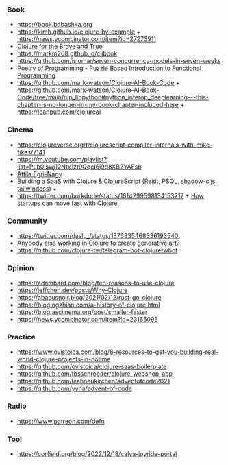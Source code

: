 ### Book

- https://book.babashka.org
- https://kimh.github.io/clojure-by-example + https://news.ycombinator.com/item?id=27273911
- [Clojure for the Brave and True](https://twitter.com/pierre_jambet/status/1388135402897354753)
- https://markm208.github.io/cljbook
- https://github.com/islomar/seven-concurrency-models-in-seven-weeks
- [Poetry of Programming - Puzzle Based Introduction to Functional Programming](https://egri-nagy.github.io/popbook)
- https://github.com/mark-watson/Clojure-AI-Book-Code + https://github.com/mark-watson/Clojure-AI-Book-Code/tree/main/nlp_libpython#python_interop_deeplearning---this-chapter-is-no-longer-in-my-book-chapter-included-here + https://leanpub.com/clojureai

### Cinema 

- https://clojureverse.org/t/clojurescript-compiler-internals-with-mike-fikes/7141
- https://m.youtube.com/playlist?list=PLb0lswj12Ntx1zt9QqcI6j9d8XB2YAFsb
- [Attila Egri-Nagy](http://www.egri-nagy.hu/talks)
- [Building a SaaS with Clojure & ClojureScript (Reitit, PSQL, shadow-cljs, tailwindcss)](https://m.youtube.com/live/QEqMoySD9uc?feature=share) + 
- https://twitter.com/borkdude/status/1614299598134153217 + [How startups can move fast with Clojure](https://youtu.be/MZy-SNswH2E)

### Community

- https://twitter.com/daslu_/status/1376835468336193540
- [Anybody else working in Clojure to create generative art?](https://twitter.com/jackrusher/status/1461062820976594958)
- https://github.com/clojure-tw/telegram-bot-clojuretwbot


### Opinion

- https://adambard.com/blog/ten-reasons-to-use-clojure
- https://jeffchen.dev/posts/Why-Clojure
- https://abacusnoir.blog/2021/02/12/rust-go-clojure
- https://blog.ngzhian.com/a-history-of-clojure.html
- https://blog.asciinema.org/post/smaller-faster
- https://news.ycombinator.com/item?id=23165096


### Practice

- https://www.ovistoica.com/blog/6-resources-to-get-you-building-real-world-clojure-projects-in-notime
- https://github.com/ovistoica/clojure-saas-boilerplate
- https://github.com/tbsschroeder/clojure-webshop-app
- https://github.com/leahneukirchen/adventofcode2021
- https://github.com/yyna/advent-of-code

### Radio 

- https://www.patreon.com/defn

### Tool 

- https://corfield.org/blog/2022/12/18/calva-joyride-portal
